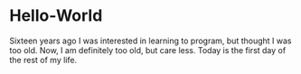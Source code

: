 # Hello-World
Sixteen years ago I was interested in learning to program, but thought I was too old. Now, I am definitely too old, but care less.
Today is the first day of the rest of my life.
